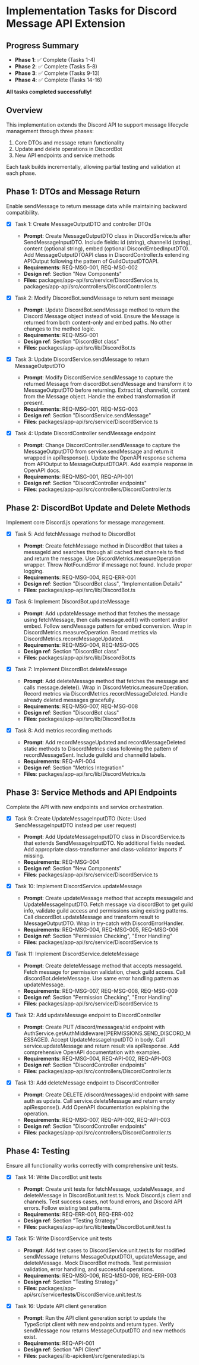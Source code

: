 # Implementation Tasks for Discord Message API Extension

## Progress Summary
- **Phase 1**: ✅ Complete (Tasks 1-4)
- **Phase 2**: ✅ Complete (Tasks 5-8)
- **Phase 3**: ✅ Complete (Tasks 9-13)
- **Phase 4**: ✅ Complete (Tasks 14-16)

**All tasks completed successfully!**

## Overview

This implementation extends the Discord API to support message lifecycle management through three phases:
1. Core DTOs and message return functionality
2. Update and delete operations in DiscordBot
3. New API endpoints and service methods

Each task builds incrementally, allowing partial testing and validation at each phase.

## Phase 1: DTOs and Message Return
Enable sendMessage to return message data while maintaining backward compatibility.

- [x] Task 1: Create MessageOutputDTO and controller DTOs
  - **Prompt**: Create MessageOutputDTO class in DiscordService.ts after SendMessageInputDTO. Include fields: id (string), channelId (string), content (optional string), embed (optional DiscordEmbedInputDTO). Add MessageOutputDTOAPI class in DiscordController.ts extending APIOutput<MessageOutputDTO> following the pattern of GuildOutputDTOAPI.
  - **Requirements**: REQ-MSG-001, REQ-MSG-002
  - **Design ref**: Section "New Components"
  - **Files**: packages/app-api/src/service/DiscordService.ts, packages/app-api/src/controllers/DiscordController.ts

- [x] Task 2: Modify DiscordBot.sendMessage to return sent message
  - **Prompt**: Update DiscordBot.sendMessage method to return the Discord Message object instead of void. Ensure the Message is returned from both content-only and embed paths. No other changes to the method logic.
  - **Requirements**: REQ-MSG-001
  - **Design ref**: Section "DiscordBot class"
  - **Files**: packages/app-api/src/lib/DiscordBot.ts

- [x] Task 3: Update DiscordService.sendMessage to return MessageOutputDTO
  - **Prompt**: Modify DiscordService.sendMessage to capture the returned Message from discordBot.sendMessage and transform it to MessageOutputDTO before returning. Extract id, channelId, content from the Message object. Handle the embed transformation if present.
  - **Requirements**: REQ-MSG-001, REQ-MSG-003
  - **Design ref**: Section "DiscordService.sendMessage"
  - **Files**: packages/app-api/src/service/DiscordService.ts

- [x] Task 4: Update DiscordController sendMessage endpoint
  - **Prompt**: Change DiscordController.sendMessage to capture the MessageOutputDTO from service.sendMessage and return it wrapped in apiResponse(). Update the OpenAPI response schema from APIOutput to MessageOutputDTOAPI. Add example response in OpenAPI docs.
  - **Requirements**: REQ-MSG-001, REQ-API-001
  - **Design ref**: Section "DiscordController endpoints"
  - **Files**: packages/app-api/src/controllers/DiscordController.ts

## Phase 2: DiscordBot Update and Delete Methods
Implement core Discord.js operations for message management.

- [x] Task 5: Add fetchMessage method to DiscordBot
  - **Prompt**: Create fetchMessage method in DiscordBot that takes a messageId and searches through all cached text channels to find and return the message. Use DiscordMetrics.measureOperation wrapper. Throw NotFoundError if message not found. Include proper logging.
  - **Requirements**: REQ-MSG-004, REQ-ERR-001
  - **Design ref**: Section "DiscordBot class", "Implementation Details"
  - **Files**: packages/app-api/src/lib/DiscordBot.ts

- [x] Task 6: Implement DiscordBot.updateMessage
  - **Prompt**: Add updateMessage method that fetches the message using fetchMessage, then calls message.edit() with content and/or embed. Follow sendMessage pattern for embed conversion. Wrap in DiscordMetrics.measureOperation. Record metrics via DiscordMetrics.recordMessageUpdated.
  - **Requirements**: REQ-MSG-004, REQ-MSG-005
  - **Design ref**: Section "DiscordBot class"
  - **Files**: packages/app-api/src/lib/DiscordBot.ts

- [x] Task 7: Implement DiscordBot.deleteMessage
  - **Prompt**: Add deleteMessage method that fetches the message and calls message.delete(). Wrap in DiscordMetrics.measureOperation. Record metrics via DiscordMetrics.recordMessageDeleted. Handle already deleted messages gracefully.
  - **Requirements**: REQ-MSG-007, REQ-MSG-008
  - **Design ref**: Section "DiscordBot class"
  - **Files**: packages/app-api/src/lib/DiscordBot.ts

- [x] Task 8: Add metrics recording methods
  - **Prompt**: Add recordMessageUpdated and recordMessageDeleted static methods to DiscordMetrics class following the pattern of recordMessageSent. Include guildId and channelId labels.
  - **Requirements**: REQ-API-004
  - **Design ref**: Section "Metrics Integration"
  - **Files**: packages/app-api/src/lib/DiscordMetrics.ts

## Phase 3: Service Methods and API Endpoints
Complete the API with new endpoints and service orchestration.

- [x] Task 9: Create UpdateMessageInputDTO (Note: Used SendMessageInputDTO instead per user request)
  - **Prompt**: Add UpdateMessageInputDTO class in DiscordService.ts that extends SendMessageInputDTO. No additional fields needed. Add appropriate class-transformer and class-validator imports if missing.
  - **Requirements**: REQ-MSG-004
  - **Design ref**: Section "New Components"
  - **Files**: packages/app-api/src/service/DiscordService.ts

- [x] Task 10: Implement DiscordService.updateMessage
  - **Prompt**: Create updateMessage method that accepts messageId and UpdateMessageInputDTO. Fetch message via discordBot to get guild info, validate guild access and permissions using existing patterns. Call discordBot.updateMessage and transform result to MessageOutputDTO. Wrap in try-catch with DiscordErrorHandler.
  - **Requirements**: REQ-MSG-004, REQ-MSG-005, REQ-MSG-006
  - **Design ref**: Section "Permission Checking", "Error Handling"
  - **Files**: packages/app-api/src/service/DiscordService.ts

- [x] Task 11: Implement DiscordService.deleteMessage
  - **Prompt**: Create deleteMessage method that accepts messageId. Fetch message for permission validation, check guild access. Call discordBot.deleteMessage. Use same error handling pattern as updateMessage.
  - **Requirements**: REQ-MSG-007, REQ-MSG-008, REQ-MSG-009
  - **Design ref**: Section "Permission Checking", "Error Handling"
  - **Files**: packages/app-api/src/service/DiscordService.ts

- [x] Task 12: Add updateMessage endpoint to DiscordController
  - **Prompt**: Create PUT /discord/messages/:id endpoint with AuthService.getAuthMiddleware([PERMISSIONS.SEND_DISCORD_MESSAGE]). Accept UpdateMessageInputDTO in body. Call service.updateMessage and return result via apiResponse. Add comprehensive OpenAPI documentation with examples.
  - **Requirements**: REQ-MSG-004, REQ-API-002, REQ-API-003
  - **Design ref**: Section "DiscordController endpoints"
  - **Files**: packages/app-api/src/controllers/DiscordController.ts

- [x] Task 13: Add deleteMessage endpoint to DiscordController
  - **Prompt**: Create DELETE /discord/messages/:id endpoint with same auth as update. Call service.deleteMessage and return empty apiResponse(). Add OpenAPI documentation explaining the operation.
  - **Requirements**: REQ-MSG-007, REQ-API-002, REQ-API-003
  - **Design ref**: Section "DiscordController endpoints"
  - **Files**: packages/app-api/src/controllers/DiscordController.ts

## Phase 4: Testing
Ensure all functionality works correctly with comprehensive unit tests.

- [x] Task 14: Write DiscordBot unit tests
  - **Prompt**: Create unit tests for fetchMessage, updateMessage, and deleteMessage in DiscordBot.unit.test.ts. Mock Discord.js client and channels. Test success cases, not found errors, and Discord API errors. Follow existing test patterns.
  - **Requirements**: REQ-ERR-001, REQ-ERR-002
  - **Design ref**: Section "Testing Strategy"
  - **Files**: packages/app-api/src/lib/__tests__/DiscordBot.unit.test.ts

- [x] Task 15: Write DiscordService unit tests
  - **Prompt**: Add test cases to DiscordService.unit.test.ts for modified sendMessage (returns MessageOutputDTO), updateMessage, and deleteMessage. Mock DiscordBot methods. Test permission validation, error handling, and successful operations.
  - **Requirements**: REQ-MSG-006, REQ-MSG-009, REQ-ERR-003
  - **Design ref**: Section "Testing Strategy"
  - **Files**: packages/app-api/src/service/__tests__/DiscordService.unit.test.ts

- [x] Task 16: Update API client generation
  - **Prompt**: Run the API client generation script to update the TypeScript client with new endpoints and return types. Verify sendMessage now returns MessageOutputDTO and new methods exist.
  - **Requirements**: REQ-API-001
  - **Design ref**: Section "API Client"
  - **Files**: packages/lib-apiclient/src/generated/api.ts